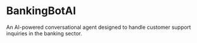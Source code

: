 # BankingBotAI
An AI-powered conversational agent designed to handle customer support inquiries in the banking sector.
